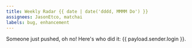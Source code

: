 ```yaml
---
title: Weekly Radar {{ date | date('dddd, MMMM Do') }}
assignees: JasonEtco, matchai
labels: bug, enhancement
---
```


Someone just pushed, oh no! Here's who did it: {{ payload.sender.login }}.

